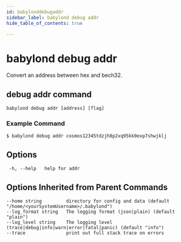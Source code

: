 ```yaml
---
id: babylonddebugaddr
sidebar_label: babylond debug addr
hide_table_of_contents: true

---
```


# babylond debug addr
Convert an address between hex and bech32.
## debug addr command
```
babylond debug addr [address] [flag]
```
### Example Command
```
$ babylond debug addr cosmos12345tdzjh8p2xq95kk0exp7shwjklj
```
## Options
```
 -h, --help   help for addr
```
## Options Inherited from Parent Commands
```
--home string         directory for config and data (default "/home/<yourSystemUsername>/.babylond")
--log_format string   The logging format (json|plain) (default "plain")
--log_level string    The logging level (trace|debug|info|warn|error|fatal|panic) (default "info")
--trace               print out full stack trace on errors
```